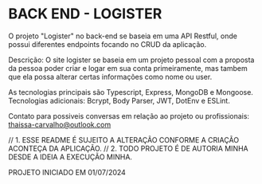 # BACK END - LOGISTER

O projeto "Logister" no back-end se baseia em uma API Restful, onde possui diferentes endpoints focando no CRUD da aplicação.

Descrição: O site logister se baseia em um projeto pessoal com a proposta da pessoa poder criar e logar em sua conta primeiramente, mas tambem que ela possa alterar certas informações como nome ou user.

As tecnologias principais são Typescript, Express, MongoDB e Mongoose. 
Tecnologias adicionais: Bcrypt, Body Parser, JWT, DotEnv e ESLint.

Contato para possiveis conversas em relação ao projeto ou profissionais: thaissa-carvalho@outlook.com

// 1. ESSE README É SUJEITO A ALTERAÇÃO CONFORME A CRIAÇÃO ACONTEÇA DA APLICAÇÃO.
// 2. TODO PROJETO É DE AUTORIA MINHA DESDE A IDEIA A EXECUÇÃO MINHA.

PROJETO INICIADO EM 01/07/2024